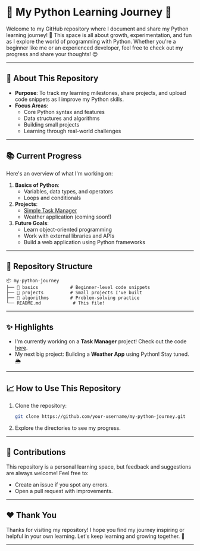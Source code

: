 # 🚀 My Python Learning Journey 🐍

Welcome to my GitHub repository where I document and share my Python learning journey! 🎉 This space is all about growth, experimentation, and fun as I explore the world of programming with Python. Whether you're a beginner like me or an experienced developer, feel free to check out my progress and share your thoughts! 😊

---

## 🌟 About This Repository
- **Purpose**: To track my learning milestones, share projects, and upload code snippets as I improve my Python skills.
- **Focus Areas**:
  - Core Python syntax and features
  - Data structures and algorithms
  - Building small projects
  - Learning through real-world challenges

---

## 📚 Current Progress
Here's an overview of what I'm working on:
1. **Basics of Python**:
   - Variables, data types, and operators
   - Loops and conditionals
2. **Projects**:
   - [Simple Task Manager](path-to-code)
   - Weather application (coming soon!)
3. **Future Goals**:
   - Learn object-oriented programming
   - Work with external libraries and APIs
   - Build a web application using Python frameworks

---

## 📂 Repository Structure
```
📦 my-python-journey
├── 📁 basics            # Beginner-level code snippets
├── 📁 projects          # Small projects I've built
├── 📁 algorithms        # Problem-solving practice
└── README.md            # This file!
```

---

## ✨ Highlights
- I'm currently working on a **Task Manager** project! Check out the code [here](path-to-task-manager).
- My next big project: Building a **Weather App** using Python! Stay tuned. 🌦️

---

## 📈 How to Use This Repository
1. Clone the repository:
   ```bash
   git clone https://github.com/your-username/my-python-journey.git
   ```
2. Explore the directories to see my progress.

---

## 🤝 Contributions
This repository is a personal learning space, but feedback and suggestions are always welcome! Feel free to:
- Create an issue if you spot any errors.
- Open a pull request with improvements.

---

## ❤️ Thank You
Thanks for visiting my repository! I hope you find my journey inspiring or helpful in your own learning. Let's keep learning and growing together. 🌟

---

